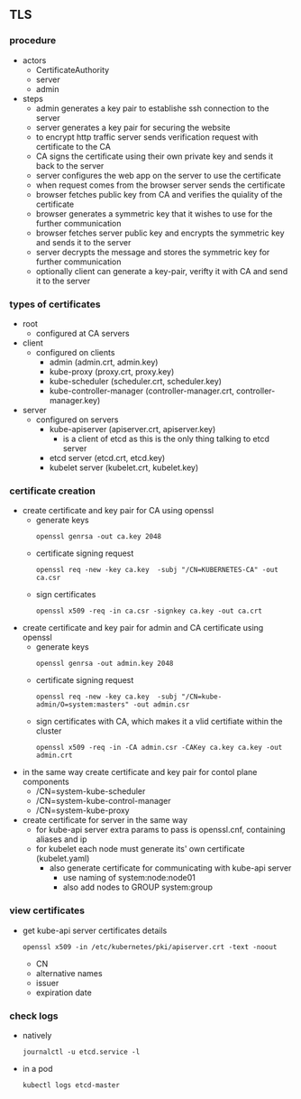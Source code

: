 ## TLS

### procedure
* actors
  * CertificateAuthority
  * server
  * admin
* steps
  * admin generates a key pair to establishe ssh connection to the server
  * server generates a key pair for securing the website
  * to encrypt http traffic server sends verification request with certificate to the CA
  * CA signs the certificate using their own private key and sends it back to the server
  * server configures the web app on the server to use the certificate
  * when request comes from the browser server sends the certificate
  * browser fetches public key from CA and verifies the quiality of the certificate
  * browser generates a symmetric key that it wishes to use for the further communication
  * browser fetches server public key and encrypts the symmetric key and sends it to the server
  * server decrypts the message and stores the symmetric key for further communication
  * optionally client can generate a key-pair, verifty it with CA and send it to the server
### types of certificates
* root 
  * configured at CA servers
* client
  * configured on clients
    * admin (admin.crt, admin.key)
    * kube-proxy (proxy.crt, proxy.key)
    * kube-scheduler (scheduler.crt, scheduler.key)
    * kube-controller-manager (controller-manager.crt, controller-manager.key)
* server
  * configured on servers
    * kube-apiserver (apiserver.crt, apiserver.key)
      * is a client of etcd as this is the only thing talking to etcd server
    * etcd server (etcd.crt, etcd.key)
    * kubelet server (kubelet.crt, kubelet.key)
    
 ### certificate creation
 * create certificate and key pair for CA using openssl
   * generate keys 
     ```
     openssl genrsa -out ca.key 2048
     ```
   * certificate signing request
     ```
     openssl req -new -key ca.key  -subj "/CN=KUBERNETES-CA" -out ca.csr
     ```
   * sign certificates
     ```
     openssl x509 -req -in ca.csr -signkey ca.key -out ca.crt
     ```
* create certificate and key pair for admin and CA certificate using openssl
  * generate keys 
    ```
    openssl genrsa -out admin.key 2048
    ```
  * certificate signing request
    ```
    openssl req -new -key ca.key  -subj "/CN=kube-admin/O=system:masters" -out admin.csr
    ```
  * sign certificates with CA, which makes it a vlid certifiate within the cluster
    ```
    openssl x509 -req -in -CA admin.csr -CAKey ca.key ca.key -out admin.crt
     ```
* in the same way create certificate and key pair for contol plane components
  * /CN=system-kube-scheduler
  * /CN=system-kube-control-manager
  * /CN=system-kube-proxy
* create certificate for server in the same way
  * for kube-api server extra params to pass is openssl.cnf, containing aliases and ip
  * for kubelet each node must generate its' own certificate (kubelet.yaml)
    * also generate certificate for communicating with kube-api server
      * use naming of system:node:node01
      * also add nodes to GROUP system:group

### view certificates
* get kube-api server certificates details
  ```
  openssl x509 -in /etc/kubernetes/pki/apiserver.crt -text -noout
  ```
  * CN
  * alternative names
  * issuer
  * expiration date
### check logs
* natively
  ```
  journalctl -u etcd.service -l
  ```
* in a pod
  ```
  kubectl logs etcd-master
  ```
